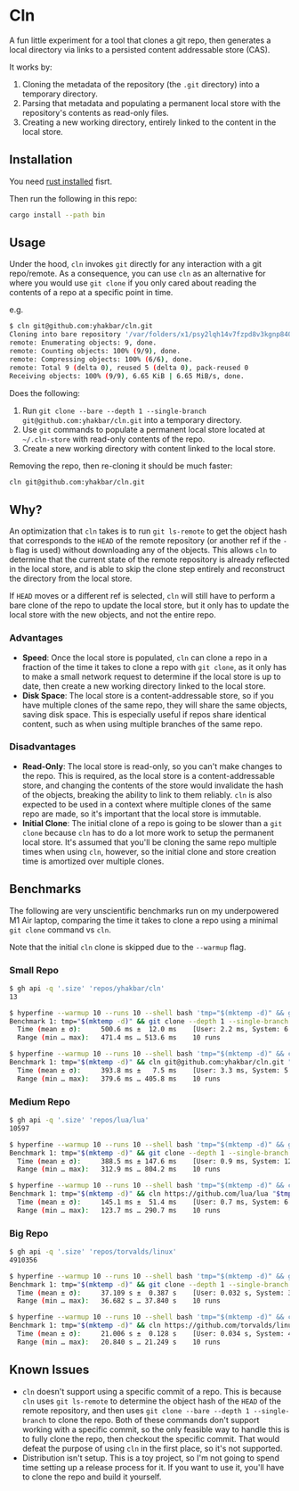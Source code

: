 # Cln

A fun little experiment for a tool that clones a git repo, then generates a local directory via links to a persisted content addressable store (CAS).

It works by:

1. Cloning the metadata of the repository (the `.git` directory) into a temporary directory.
2. Parsing that metadata and populating a permanent local store with the repository's contents as read-only files.
3. Creating a new working directory, entirely linked to the content in the local store.

## Installation

You need [rust installed](https://www.rust-lang.org/tools/install) fisrt.

Then run the following in this repo:

```bash
cargo install --path bin
```

## Usage

Under the hood, `cln` invokes `git` directly for any interaction with a git repo/remote. As a consequence, you can use `cln` as an alternative for where you would use `git clone` if you only cared about reading the contents of a repo at a specific point in time.

e.g.

```bash
$ cln git@github.com:yhakbar/cln.git
Cloning into bare repository '/var/folders/x1/psy2lqh14v7fzpd8v3kgnp840000gn/T/cln.Iyh9s29qc6sN'...
remote: Enumerating objects: 9, done.
remote: Counting objects: 100% (9/9), done.
remote: Compressing objects: 100% (6/6), done.
remote: Total 9 (delta 0), reused 5 (delta 0), pack-reused 0
Receiving objects: 100% (9/9), 6.65 KiB | 6.65 MiB/s, done.
```

Does the following:

1. Run `git clone --bare --depth 1 --single-branch git@github.com:yhakbar/cln.git` into a temporary directory.
2. Use `git` commands to populate a permanent local store located at `~/.cln-store` with read-only contents of the repo.
3. Create a new working directory with content linked to the local store.

Removing the repo, then re-cloning it should be much faster:

```bash
cln git@github.com:yhakbar/cln.git
```

## Why?

An optimization that `cln` takes is to run `git ls-remote` to get the object hash that corresponds to the `HEAD` of the remote repository (or another ref if the `-b` flag is used) without downloading any of the objects. This allows `cln` to determine that the current state of the remote repository is already reflected in the local store, and is able to skip the clone step entirely and reconstruct the directory from the local store.

If `HEAD` moves or a different ref is selected, `cln` will still have to perform a bare clone of the repo to update the local store, but it only has to update the local store with the new objects, and not the entire repo.

### Advantages

- **Speed**: Once the local store is populated, `cln` can clone a repo in a fraction of the time it takes to clone a repo with `git clone`, as it only has to make a small network request to determine if the local store is up to date, then create a new working directory linked to the local store.
- **Disk Space**: The local store is a content-addressable store, so if you have multiple clones of the same repo, they will share the same objects, saving disk space. This is especially useful if repos share identical content, such as when using multiple branches of the same repo.

### Disadvantages

- **Read-Only**: The local store is read-only, so you can't make changes to the repo. This is required, as the local store is a content-addressable store, and changing the contents of the store would invalidate the hash of the objects, breaking the ability to link to them reliably. `cln` is also expected to be used in a context where multiple clones of the same repo are made, so it's important that the local store is immutable.
- **Initial Clone**: The initial clone of a repo is going to be slower than a `git clone` because `cln` has to do a lot more work to setup the permanent local store. It's assumed that you'll be cloning the same repo multiple times when using `cln`, however, so the initial clone and store creation time is amortized over multiple clones.

## Benchmarks

The following are very unscientific benchmarks run on my underpowered M1 Air laptop, comparing the time it takes to clone a repo using a minimal `git clone` command vs `cln`.

Note that the initial `cln` clone is skipped due to the `--warmup` flag.

### Small Repo

```bash
$ gh api -q '.size' 'repos/yhakbar/cln'
13
```

```bash
$ hyperfine --warmup 10 --runs 10 --shell bash 'tmp="$(mktemp -d)" && git clone --depth 1 --single-branch git@github.com:yhakbar/cln.git "$tmp" && rm -rf "$tmp"'
Benchmark 1: tmp="$(mktemp -d)" && git clone --depth 1 --single-branch git@github.com:yhakbar/cln.git "$tmp" && rm -rf "$tmp"
  Time (mean ± σ):     500.6 ms ±  12.0 ms    [User: 2.2 ms, System: 6.7 ms]
  Range (min … max):   471.4 ms … 513.6 ms    10 runs
```

```bash
$ hyperfine --warmup 10 --runs 10 --shell bash 'tmp="$(mktemp -d)" && cln git@github.com:yhakbar/cln.git "$tmp" && rm -rf "$tmp"'
Benchmark 1: tmp="$(mktemp -d)" && cln git@github.com:yhakbar/cln.git "$tmp" && rm -rf "$tmp"
  Time (mean ± σ):     393.8 ms ±   7.5 ms    [User: 3.3 ms, System: 5.1 ms]
  Range (min … max):   379.6 ms … 405.8 ms    10 runs
```

### Medium Repo

```bash
$ gh api -q '.size' 'repos/lua/lua'
10597
```

```bash
$ hyperfine --warmup 10 --runs 10 --shell bash 'tmp="$(mktemp -d)" && git clone --depth 1 --single-branch https://github.com/lua/lua "$tmp" && rm -rf "$tmp"'
Benchmark 1: tmp="$(mktemp -d)" && git clone --depth 1 --single-branch https://github.com/lua/lua "$tmp" && rm -rf "$tmp"
  Time (mean ± σ):     388.5 ms ± 147.6 ms    [User: 0.9 ms, System: 12.1 ms]
  Range (min … max):   312.9 ms … 804.2 ms    10 runs
```

```bash
$ hyperfine --warmup 10 --runs 10 --shell bash 'tmp="$(mktemp -d)" && cln https://github.com/lua/lua "$tmp" && rm -rf "$tmp"'
Benchmark 1: tmp="$(mktemp -d)" && cln https://github.com/lua/lua "$tmp" && rm -rf "$tmp"
  Time (mean ± σ):     145.1 ms ±  51.4 ms    [User: 0.7 ms, System: 6.9 ms]
  Range (min … max):   123.7 ms … 290.7 ms    10 runs
```

### Big Repo

```bash
$ gh api -q '.size' 'repos/torvalds/linux'
4910356
```

```bash
$ hyperfine --warmup 10 --runs 10 --shell bash 'tmp="$(mktemp -d)" && git clone --depth 1 --single-branch https://github.com/torvalds/linux "$tmp" && rm -rf "$tmp"'
Benchmark 1: tmp="$(mktemp -d)" && git clone --depth 1 --single-branch https://github.com/torvalds/linux "$tmp" && rm -rf "$tmp"
  Time (mean ± σ):     37.109 s ±  0.387 s    [User: 0.032 s, System: 3.517 s]
  Range (min … max):   36.682 s … 37.840 s    10 runs
```

```bash
$ hyperfine --warmup 10 --runs 10 --shell bash 'tmp="$(mktemp -d)" && cln https://github.com/torvalds/linux "$tmp" && rm -rf "$tmp"'
Benchmark 1: tmp="$(mktemp -d)" && cln https://github.com/torvalds/linux "$tmp" && rm -rf "$tmp"
  Time (mean ± σ):     21.006 s ±  0.128 s    [User: 0.034 s, System: 4.358 s]
  Range (min … max):   20.840 s … 21.249 s    10 runs
```

## Known Issues

- `cln` doesn't support using a specific commit of a repo. This is because `cln` uses `git ls-remote` to determine the object hash of the `HEAD` of the remote repository, and then uses `git clone --bare --depth 1 --single-branch` to clone the repo. Both of these commands don't support working with a specific commit, so the only feasible way to handle this is to fully clone the repo, then checkout the specific commit. That would defeat the purpose of using `cln` in the first place, so it's not supported.
- Distribution isn't setup. This is a toy project, so I'm not going to spend time setting up a release process for it. If you want to use it, you'll have to clone the repo and build it yourself.
